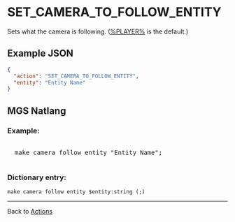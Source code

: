 # SET_CAMERA_TO_FOLLOW_ENTITY

Sets what the camera is following. ([%PLAYER%](entities/_PLAYER_) is the default.)

## Example JSON

```json
{
  "action": "SET_CAMERA_TO_FOLLOW_ENTITY",
  "entity": "Entity Name"
}
```

## MGS Natlang

### Example:

<pre class="HyperMD-codeblock mgs">

  <span class="verb">make</span> <span class="target">camera</span> <span class="">follow</span> <span class="sigil">entity</span> <span class="string">"Entity Name"</span><span class="terminator">;</span>

</pre>

### Dictionary entry:

```
make camera follow entity $entity:string (;)
```

---

Back to [Actions](actions)
